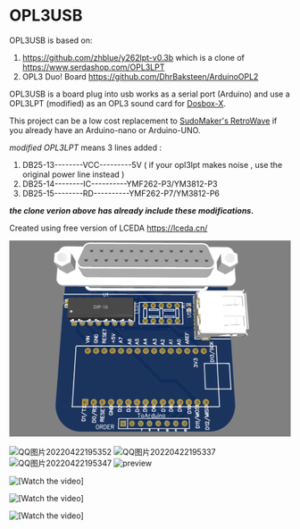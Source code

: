 # OPL3USB

OPL3USB is based on:
  1. https://github.com/zhblue/y262lpt-v0.3b which is a clone of https://www.serdashop.com/OPL3LPT
  2. OPL3 Duo! Board https://github.com/DhrBaksteen/ArduinoOPL2

OPL3USB is a board plug into usb works as a serial port (Arduino) and use a OPL3LPT (modified) as an OPL3 sound card for [Dosbox-X](https://dosbox-x.com/).

This project can be a low cost replacement to [SudoMaker's RetroWave](https://github.com/SudoMaker/RetroWave) if you already have an Arduino-nano or Arduino-UNO.

*modified OPL3LPT*
means 3 lines added :
  1. DB25-13--------VCC---------5V      ( if your opl3lpt makes noise , use the original power line instead )
  2. DB25-14--------IC----------YMF262-P3/YM3812-P3
  3. DB25-15--------RD----------YMF262-P7/YM3812-P6
   
***the clone verion above has already include these modifications.***

Created using free version of LCEDA https://lceda.cn/
   
![模拟图](https://github.com/zhblue/OPL3USB/blob/main/OPL3USB.png?raw=true)

![QQ图片20220422195352](https://user-images.githubusercontent.com/3926566/164709548-efd4177a-7d58-40af-ab78-bd0b47e88413.jpg)
![QQ图片20220422195337](https://user-images.githubusercontent.com/3926566/164709562-cb9869ab-2e6c-4edc-b6fd-56377d68c9f8.jpg)
![QQ图片20220422195347](https://user-images.githubusercontent.com/3926566/164709568-8faaf54e-5c79-432d-aff7-edba869988d3.jpg)
![preview](https://user-images.githubusercontent.com/3926566/166856240-ecc5de7c-cee1-4c29-8d8e-71f6f70220e1.png)

![[Watch the video]](https://www.youtube.com/watch?v=L81NinScREs)

![[Watch the video]](https://www.youtube.com/watch?v=-RRTtd-lfNA)

![[Watch the video]](https://www.youtube.com/watch?v=1FqVQKUkN9A)

